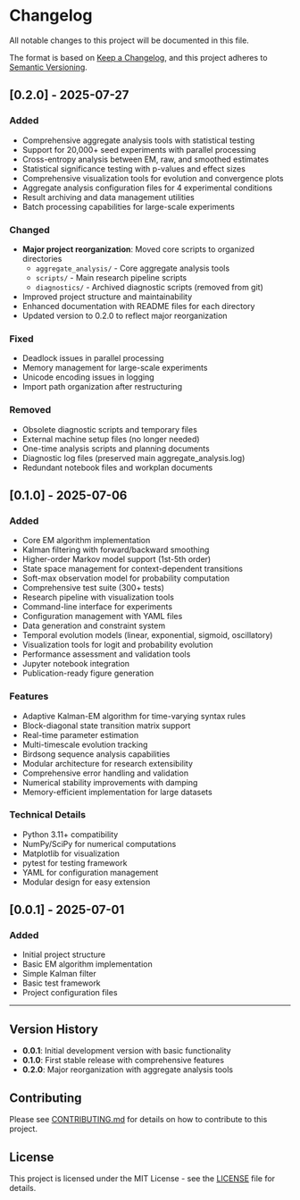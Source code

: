 # Changelog

All notable changes to this project will be documented in this file.

The format is based on [Keep a Changelog](https://keepachangelog.com/en/1.0.0/),
and this project adheres to [Semantic Versioning](https://semver.org/spec/v2.0.0.html).

## [0.2.0] - 2025-07-27

### Added
- Comprehensive aggregate analysis tools with statistical testing
- Support for 20,000+ seed experiments with parallel processing
- Cross-entropy analysis between EM, raw, and smoothed estimates
- Statistical significance testing with p-values and effect sizes
- Comprehensive visualization tools for evolution and convergence plots
- Aggregate analysis configuration files for 4 experimental conditions
- Result archiving and data management utilities
- Batch processing capabilities for large-scale experiments

### Changed
- **Major project reorganization**: Moved core scripts to organized directories
  - `aggregate_analysis/` - Core aggregate analysis tools
  - `scripts/` - Main research pipeline scripts
  - `diagnostics/` - Archived diagnostic scripts (removed from git)
- Improved project structure and maintainability
- Enhanced documentation with README files for each directory
- Updated version to 0.2.0 to reflect major reorganization

### Fixed
- Deadlock issues in parallel processing
- Memory management for large-scale experiments
- Unicode encoding issues in logging
- Import path organization after restructuring

### Removed
- Obsolete diagnostic scripts and temporary files
- External machine setup files (no longer needed)
- One-time analysis scripts and planning documents
- Diagnostic log files (preserved main aggregate_analysis.log)
- Redundant notebook files and workplan documents

## [0.1.0] - 2025-07-06

### Added
- Core EM algorithm implementation
- Kalman filtering with forward/backward smoothing
- Higher-order Markov model support (1st-5th order)
- State space management for context-dependent transitions
- Soft-max observation model for probability computation
- Comprehensive test suite (300+ tests)
- Research pipeline with visualization tools
- Command-line interface for experiments
- Configuration management with YAML files
- Data generation and constraint system
- Temporal evolution models (linear, exponential, sigmoid, oscillatory)
- Visualization tools for logit and probability evolution
- Performance assessment and validation tools
- Jupyter notebook integration
- Publication-ready figure generation

### Features
- Adaptive Kalman-EM algorithm for time-varying syntax rules
- Block-diagonal state transition matrix support
- Real-time parameter estimation
- Multi-timescale evolution tracking
- Birdsong sequence analysis capabilities
- Modular architecture for research extensibility
- Comprehensive error handling and validation
- Numerical stability improvements with damping
- Memory-efficient implementation for large datasets

### Technical Details
- Python 3.11+ compatibility
- NumPy/SciPy for numerical computations
- Matplotlib for visualization
- pytest for testing framework
- YAML for configuration management
- Modular design for easy extension

## [0.0.1] - 2025-07-01

### Added
- Initial project structure
- Basic EM algorithm implementation
- Simple Kalman filter
- Basic test framework
- Project configuration files

---

## Version History

- **0.0.1**: Initial development version with basic functionality
- **0.1.0**: First stable release with comprehensive features
- **0.2.0**: Major reorganization with aggregate analysis tools

## Contributing

Please see [CONTRIBUTING.md](documentation/development.md) for details on how to contribute to this project.

## License

This project is licensed under the MIT License - see the [LICENSE](LICENSE) file for details. 
